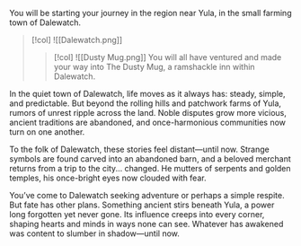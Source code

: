 
You will be starting your journey in the region near Yula, in the small farming town of Dalewatch.
>[!col]
>![[Dalewatch.png]]
>>[!col]
>>![[Dusty Mug.png]]
>>You will all have ventured and made your way into The Dusty Mug, a ramshackle inn within Dalewatch.


In the quiet town of Dalewatch, life moves as it always has: steady, simple, and predictable. But beyond the rolling hills and patchwork farms of Yula, rumors of unrest ripple across the land. Noble disputes grow more vicious, ancient traditions are abandoned, and once-harmonious communities now turn on one another. 

To the folk of Dalewatch, these stories feel distant—until now. Strange symbols are found carved into an abandoned barn, and a beloved merchant returns from a trip to the city... changed. He mutters of serpents and golden temples, his once-bright eyes now clouded with fear. 

You’ve come to Dalewatch seeking adventure or perhaps a simple respite. But fate has other plans. Something ancient stirs beneath Yula, a power long forgotten yet never gone. Its influence creeps into every corner, shaping hearts and minds in ways none can see. Whatever has awakened was content to slumber in shadow—until now.

